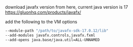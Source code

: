 download javafx version from here, current java version is 17
https://gluonhq.com/products/javafx/

add the following to the VM options
```bash
--module-path "/path/to/javafx-sdk-17.0.12/lib"
--add-modules javafx.controls,javafx.fxml
--add-opens java.base/java.util=ALL-UNNAMED
```
